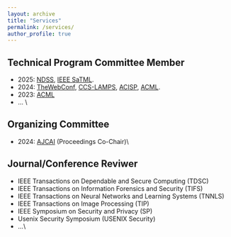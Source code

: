```yaml
---
layout: archive
title: "Services"
permalink: /services/
author_profile: true
---
```


## **Technical Program Committee Member**
- 2025: [NDSS](https://www.ndss-symposium.org/ndss2025/), [IEEE SaTML](https://satml.org/).
- 2024: [TheWebConf](https://www2024.thewebconf.org/), [CCS-LAMPS](https://lamps-ccs.com), [ACISP](https://www.acisp24.com/), [ACML](https://www.acml-conf.org/2024/).
- 2023: [ACML](https://www.acml-conf.org/2023/)
- ... \



## **Organizing Committee**
-  2024: [AJCAI](https://ajcai2024.org/) (Proceedings Co-Chair)\


## **Journal/Conference Reviwer**
- IEEE Transactions on Dependable and Secure Computing (TDSC)
- IEEE Transactions on Information Forensics and Security (TIFS)
- IEEE Transactions on Neural Networks and Learning Systems (TNNLS)
- IEEE Transactions on Image Processing (TIP)
- IEEE Symposium on Security and Privacy (SP)
- Usenix Security Symposium (USENIX Security)
- ...\
